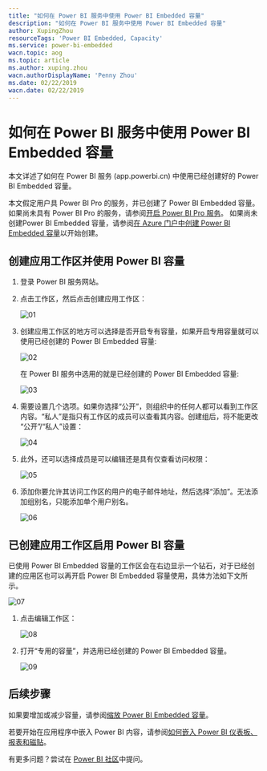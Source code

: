 ```yaml
---
title: "如何在 Power BI 服务中使用 Power BI Embedded 容量"
description: "如何在 Power BI 服务中使用 Power BI Embedded 容量"
author: XupingZhou
resourceTags: 'Power BI Embedded, Capacity'
ms.service: power-bi-embedded
wacn.topic: aog
ms.topic: article
ms.author: xuping.zhou
wacn.authorDisplayName: 'Penny Zhou'
ms.date: 02/22/2019
wacn.date: 02/22/2019
---
```


# 如何在 Power BI 服务中使用 Power BI Embedded 容量

本文详述了如何在 Power BI 服务 (app.powerbi.cn) 中使用已经创建好的 Power BI Embedded 容量。

本文假定用户具 Power BI Pro 的服务，并已创建了 Power BI Embedded 容量。如果尚未具有 Power BI Pro 的服务，请参阅[开启 Power BI Pro 服务](https://docs.azure.cn/zh-cn/articles/azure-operations-guide/power-bi-embedded/aog-power-bi-embedded-qa-creation-issue)。 如果尚未创建Power BI Embedded 容量，请参阅[在 Azure 门户中创建 Power BI Embedded 容量](https://docs.azure.cn/zh-cn/power-bi-embedded/create-capacity)以开始创建。

## 创建应用工作区并使用 Power BI 容量

1. 登录 Power BI 服务网站。

2. 点击工作区，然后点击创建应用工作区：

    ![01](media/aog-power-bi-embedded-howto-use-power-bi-embedded-capacity/01.png "01")

3. 创建应用工作区的地方可以选择是否开启专有容量，如果开启专用容量就可以使用已经创建的 Power BI Embedded 容量:

    ![02](media/aog-power-bi-embedded-howto-use-power-bi-embedded-capacity/02.png "02")

    在 Power BI 服务中选用的就是已经创建的 Power BI Embedded 容量:

    ![03](media/aog-power-bi-embedded-howto-use-power-bi-embedded-capacity/03.png "03")

4. 需要设置几个选项。如果你选择“公开”，则组织中的任何人都可以看到工作区内容。“私人”是指只有工作区的成员可以查看其内容。创建组后，将不能更改 “公开”/“私人”设置：

    ![04](media/aog-power-bi-embedded-howto-use-power-bi-embedded-capacity/04.png "04")

5. 此外，还可以选择成员是可以编辑还是具有仅查看访问权限：

    ![05](media/aog-power-bi-embedded-howto-use-power-bi-embedded-capacity/05.png "05")

6. 添加你要允许其访问工作区的用户的电子邮件地址，然后选择“添加”。无法添加组别名，只能添加单个用户别名。

    ![06](media/aog-power-bi-embedded-howto-use-power-bi-embedded-capacity/06.png "06")

## 已创建应用工作区启用 Power BI 容量

已使用 Power BI Embedded 容量的工作区会在右边显示一个钻石，对于已经创建的应用区也可以再开启 Power BI Embedded 容量使用，具体方法如下文所示。

![07](media/aog-power-bi-embedded-howto-use-power-bi-embedded-capacity/07.png "07")

1. 点击编辑工作区：

    ![08](media/aog-power-bi-embedded-howto-use-power-bi-embedded-capacity/08.png "08")

2. 打开“专用的容量”，并选用已经创建的 Power BI Embedded 容量。

    ![09](media/aog-power-bi-embedded-howto-use-power-bi-embedded-capacity/09.png "09")

## 后续步骤

如果要增加或减少容量，请参阅[缩放 Power BI Embedded 容量](https://docs.azure.cn/zh-cn/power-bi-embedded/scale-capacity)。

若要开始在应用程序中嵌入 Power BI 内容，请参阅[如何嵌入 Power BI 仪表板、报表和磁贴](https://docs.microsoft.com/en-us/power-bi/developer/embedding-content/)。

有更多问题？尝试在 [Power BI 社区](https://community.powerbi.com/)中提问。
